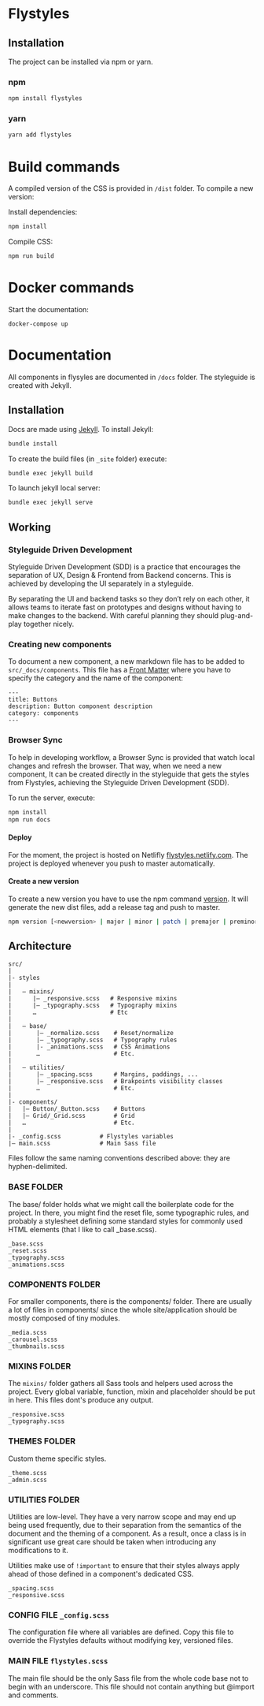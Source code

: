 # Flystyles

## Installation

The project can be installed via npm or yarn.

### npm

```bash
npm install flystyles
```

### yarn

```bash
yarn add flystyles
```

# Build commands

A compiled version of the CSS is provided in `/dist` folder.
To compile a new version:

Install dependencies:

```bash
npm install
```

Compile CSS:

```bash
npm run build
```

# Docker commands

Start the documentation:

```
docker-compose up
```

# Documentation

All components in flysyles are documented in `/docs` folder. The styleguide is created with Jekyll.

## Installation

Docs are made using [Jekyll](https://jekyllrb.com/).
To install Jekyll:

```bash
bundle install
```

To create the build files (in `_site` folder) execute:

```bash
bundle exec jekyll build
```

To launch jekyll local server:

```bash
bundle exec jekyll serve
```

## Working

### Styleguide Driven Development

Styleguide Driven Development (SDD) is a practice that encourages the separation of UX, Design & Frontend from Backend concerns. This is achieved by developing the UI separately in a styleguide.

By separating the UI and backend tasks so they don’t rely on each other, it allows teams to iterate fast on prototypes and designs without having to make changes to the backend. With careful planning they should plug-and-play together nicely.

### Creating new components

To document a new component, a new markdown file has to be added to `src/_docs/components`. This file has a [Front Matter](https://jekyllrb.com/docs/frontmatter/) where you have to specify the category and the name of the component:

```
---
title: Buttons
description: Button component description
category: components
---
```

### Browser Sync

To help in developing workflow, a Browser Sync is provided that watch local changes and refresh the browser. That way, when we need a new component, It can be created directly in the styleguide that gets the styles from Flystyles, achieving the Styleguide Driven Development (SDD).

To run the server, execute:

```bash
npm install
npm run docs
```

#### Deploy

For the moment, the project is hosted on Netlifly [flystyles.netlify.com](http://flystyles.netlify.com/). The project is deployed whenever you push to master automatically.

#### Create a new version

To create a new version you have to use the npm command [version](https://docs.npmjs.com/cli/version). It will generate the new dist files, add a release tag and push to master.

```bash
npm version [<newversion> | major | minor | patch | premajor | preminor | prepatch | prerelease | from-git]
```

## Architecture

```
src/
|
|- styles
|
|   – mixins/
|      |– _responsive.scss   # Responsive mixins
|      |– _typography.scss   # Typography mixins
|      …                     # Etc
|
|   – base/
|       |– _normalize.scss    # Reset/normalize
|       |– _typography.scss   # Typography rules
|       |- _animations.scss   # CSS Animations
|       …                     # Etc.
|
|   – utilities/
|       |– _spacing.scss      # Margins, paddings, ...
|       |– _responsive.scss   # Brakpoints visibility classes
|       …                     # Etc.
|
|- components/
|   |– Button/_Button.scss    # Buttons
|   |– Grid/_Grid.scss        # Grid
|   …                         # Etc.
|
|- _config.scss           # Flystyles variables
|– main.scss              # Main Sass file
```

Files follow the same naming conventions described above: they are hyphen-delimited.

### BASE FOLDER

The base/ folder holds what we might call the boilerplate code for the project. In there, you might find the reset file, some typographic rules, and probably a stylesheet defining some standard styles for commonly used HTML elements (that I like to call _base.scss).

```
_base.scss
_reset.scss
_typography.scss
_animations.scss
```

### COMPONENTS FOLDER

For smaller components, there is the components/ folder. There are usually a lot of files in components/ since the whole site/application should be mostly composed of tiny modules.

```
_media.scss
_carousel.scss
_thumbnails.scss
```

### MIXINS FOLDER

The `mixins/` folder gathers all Sass tools and helpers used across the project. Every global variable, function, mixin and placeholder should be put in here. This files dont's produce any output.

```
_responsive.scss
_typography.scss
```

### THEMES FOLDER

Custom theme specific styles.

```
_theme.scss
_admin.scss
```

### UTILITIES FOLDER

Utilities are low-level. They have a very narrow scope and may end up being used frequently, due to their separation from the semantics of the document and the theming of a component. As a result, once a class is in significant use great care should be taken when introducing any modifications to it.

Utilities make use of `!important` to ensure that their styles always apply ahead of those defined in a component's dedicated CSS.

```
_spacing.scss
_responsive.scss
```

### CONFIG FILE `_config.scss`

The configuration file where all variables are defined. Copy this file to override the Flystyles defaults without modifying key, versioned files.

### MAIN FILE `flystyles.scss`

The main file should be the only Sass file from the whole code base not to begin with an underscore. This file should not contain anything but @import and comments.
